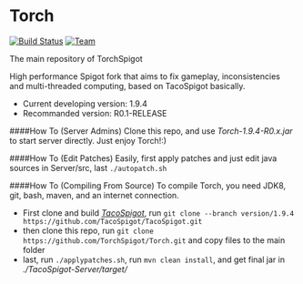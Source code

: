 Torch 
===========
[![Build Status](https://travis-ci.org/TorchMC/Torch.svg?branch=master)](https://travis-ci.org/TorchMC/Torch)  [![Team](https://img.shields.io/badge/Powered%20by-iMinecraft-green.svg?style=flat)](https://github.com/TorchSpigot/Torch)

The main repository of TorchSpigot

High performance Spigot fork that aims to fix gameplay, inconsistencies and multi-threaded computing, based on TacoSpigot basically.
* Current developing version:  1.9.4
* Recommanded version: R0.1-RELEASE

####How To (Server Admins)
Clone this repo, and use *Torch-1.9.4-R0.x.jar* to start server directly. 
Just enjoy Torch!:)

####How To (Edit Patches)
Easily, first apply patches and just edit java sources in Server/src, last `./autopatch.sh`

####How To (Compiling From Source)
To compile Torch, you need JDK8, git, bash, maven, and an internet connection.

* First clone and build *[TacoSpigot](https://github.com/TacoSpigot/TacoSpigot/)*,
run `git clone --branch version/1.9.4 https://github.com/TacoSpigot/TacoSpigot.git`
* then clone this repo,
run `git clone https://github.com/TorchSpigot/Torch.git` and copy files to the main folder
* last, run `./applypatches.sh`,
run `mvn clean install`, and get final jar in *./TacoSpigot-Server/target/*

